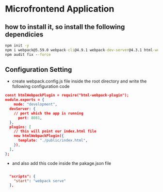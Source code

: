 # Microfrontend Application

## how to install it, so install the following dependicies

```cmd
npm init -y
npm i webpack@5.59.0 webpack-cli@4.9.1 webpack-dev-server@4.3.1 html-webpack-plugin@5.5.0 faker@5.1.0
npm audit fix --force
```

## Configuration Setting

- create webpack.config.js file inside the root directory and write the following configuration code

```json
const htmlWebpackPlugin = require("html-webpack-plugin");
module.exports = {
    mode: "development",
  devServer: {
    // port which the app is running
      port: 8081,
  },
  plugins: [
    // this will point our index.html file
    new htmlWebpackPlugin({
      template: "./public/index.html",
    }),
  ],
};

```

- and also add this code inside the pakage.json file

```json

  "scripts": {
    "start": "webpack serve"
  },

```

